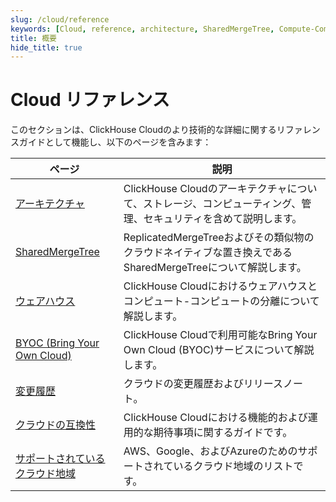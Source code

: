 ```yaml
---
slug: /cloud/reference
keywords: [Cloud, reference, architecture, SharedMergeTree, Compute-Compute Separation, Bring Your Own Cloud, Changelogs, Supported Cloud Regions, Cloud Compatibility]
title: 概要
hide_title: true
---
```



# Cloud リファレンス

このセクションは、ClickHouse Cloudのより技術的な詳細に関するリファレンスガイドとして機能し、以下のページを含みます：

| ページ                              | 説明                                                                                                      |
|-----------------------------------|----------------------------------------------------------------------------------------------------------|
| [アーキテクチャ](/cloud/reference/architecture)               | ClickHouse Cloudのアーキテクチャについて、ストレージ、コンピューティング、管理、セキュリティを含めて説明します。 |
| [SharedMergeTree](/cloud/reference/shared-merge-tree)            | ReplicatedMergeTreeおよびその類似物のクラウドネイティブな置き換えであるSharedMergeTreeについて解説します。    |
| [ウェアハウス](/cloud/reference/compute-compute-separation)                 | ClickHouse Cloudにおけるウェアハウスとコンピュート-コンピュートの分離について解説します。                      |
| [BYOC (Bring Your Own Cloud)](/cloud/reference/byoc)| ClickHouse Cloudで利用可能なBring Your Own Cloud (BYOC)サービスについて解説します。                     |
| [変更履歴](/cloud/reference/changelogs)                 | クラウドの変更履歴およびリリースノート。                                                                       |
| [クラウドの互換性](/whats-new/cloud-compatibility)        | ClickHouse Cloudにおける機能的および運用的な期待事項に関するガイドです。                             |
| [サポートされているクラウド地域](/cloud/reference/supported-regions)    | AWS、Google、およびAzureのためのサポートされているクラウド地域のリストです。                                          |
